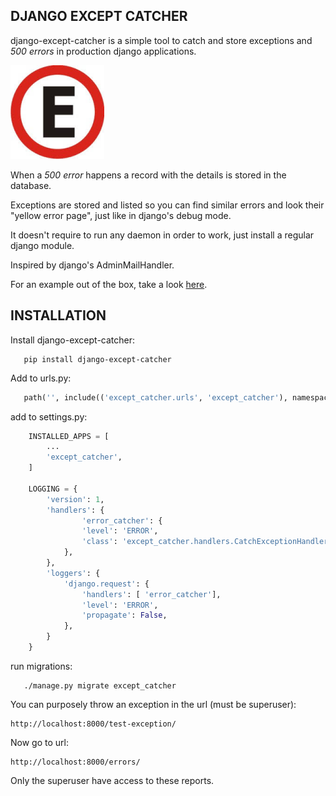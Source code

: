  DJANGO EXCEPT CATCHER
------------------------

django-except-catcher is a simple tool to catch and store exceptions and _500 errors_ in production django applications.

![django-except-catcher Logo](/except_catcher/static/except_catcher/logo.png)

When a _500 error_ happens a record with the details is stored in the database.

Exceptions are stored and listed so you can find similar errors and look their "yellow error page", just like in django's debug mode.

It doesn't require to run any daemon in order to work, just install a regular django module.

Inspired by django's AdminMailHandler.

For an example out of the box, take a look [here](https://github.com/gsteixeira/django-except-catcher-demo).

INSTALLATION
-------------

Install django-except-catcher:

```shell
   pip install django-except-catcher

```

Add to urls.py:

```python
   path('', include(('except_catcher.urls', 'except_catcher'), namespace="except_catcher"))

```
add to settings.py:

```python
    INSTALLED_APPS = [
        ...
        'except_catcher',
    ]

    LOGGING = {
        'version': 1,
        'handlers': {
                'error_catcher': {
                'level': 'ERROR',
                'class': 'except_catcher.handlers.CatchExceptionHandler',
            },
        },
        'loggers': {
            'django.request': {
                'handlers': [ 'error_catcher'],
                'level': 'ERROR',
                'propagate': False,
            },
        }
    }

```

run migrations:

```shell
   ./manage.py migrate except_catcher

```

You can purposely throw an exception in the url (must be superuser):

    http://localhost:8000/test-exception/

Now go to url:

    http://localhost:8000/errors/

Only the superuser have access to these reports.



